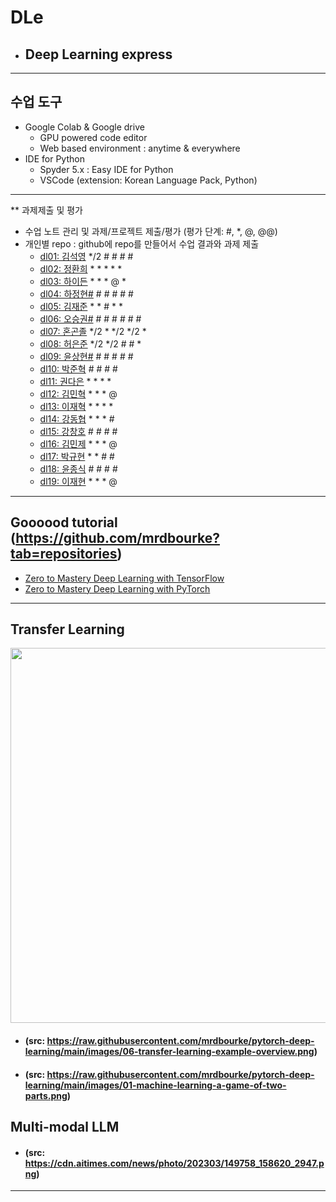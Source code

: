 # DLe
- ## Deep Learning express
---
## 수업 도구
* Google Colab & Google drive
  - GPU powered code editor
  - Web based environment : anytime & everywhere
* IDE for Python
  - Spyder 5.x : Easy IDE for Python
  - VSCode (extension: Korean Language Pack, Python)
---  

** 과제제출 및 평가
- 수업 노트 관리 및 과제/프로젝트 제출/평가 (평가 단계: #, *, @, @@)
- 개인별 repo : github에 repo를 만들어서 수업 결과와 과제 제출                
  * [dl01: 김석영](https://github.com/cheesedog-paradise/dl01) */2 # # # #
  * [dl02: 정환희](https://github.com/alemskdlt/dl02) * * * * *
  * [dl03: 하이든](https://github.com/HayDen-Gonne/dl03) * * * @ *
  * [dl04: 하정현#]() # # # # #
  * [dl05: 김재준](https://github.com/jaejun22/dl05) * * # * *
  * [dl06: 오승권#]() # # # # # #
  * [dl07: 혼곤졸](https://github.com/20211527/dl07) */2 * */2 */2 *
  * [dl08: 허은준](https://github.com/kukichocollis/dl08) */2 */2 # # *
  * [dl09: 윤상현#]() # # # # #
  * [dl10: 박준혁](https://github.com/20212609/dl10) # # # # 
  * [dl11: 권다은](https://github.com/daeunkk/dl11) * * * *
  * [dl12: 김민혁](https://github.com/JerryK97/dl12) * * * @
  * [dl13: 이재혁](https://github.com/jae-hyuck/dl13) * * * *
  * [dl14: 강동협](https://github.com/Hyup98/DL14) * * * #
  * [dl15: 강창호](https://github.com/Kangchangho1234/dl15) # # # #
  * [dl16: 김민제](https://github.com/mixhub10/dl16) * * * @
  * [dl17: 박규현](https://github.com/Park20182618/dl17) * * # #
  * [dl18: 윤종식](https://github.com/jongsik22/dl18) # # # #
  * [dl19: 이재현](https://github.com/iamgus123/dl19) * * * @
  
---
## Goooood tutorial (https://github.com/mrdbourke?tab=repositories)  
- [Zero to Mastery Deep Learning with TensorFlow](https://github.com/mrdbourke/tensorflow-deep-learning)
- [Zero to Mastery Deep Learning with PyTorch](https://github.com/mrdbourke/pytorch-deep-learning)
---
## Transfer Learning 
<img src="https://github.com/mrdbourke/pytorch-deep-learning/raw/main/images/06-transfer-learning-example-overview.png" width=900 height=600>  

- #### (src: https://raw.githubusercontent.com/mrdbourke/pytorch-deep-learning/main/images/06-transfer-learning-example-overview.png)  
- #### (src: https://raw.githubusercontent.com/mrdbourke/pytorch-deep-learning/main/images/01-machine-learning-a-game-of-two-parts.png)

## Multi-modal LLM  
- #### (src: https://cdn.aitimes.com/news/photo/202303/149758_158620_2947.png)  

---
